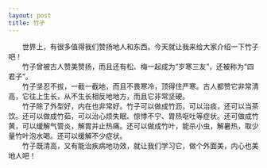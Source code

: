 ```yaml
---
layout: post
title: 竹子
---
```



　　世界上，有很多值得我们赞扬地人和东西。今天就让我来给大家介绍一下竹子吧！  
　　竹子曾被古人赞美赞扬，而且还有松、梅一起成为“岁寒三友”，还被称为“四君子”。  
　　竹子坚忍不拔，一截一截地，而且不畏寒冷，顶得住严寒。古人都赞它非常清高，它往上生长，从不生长相反地地方，而且它非常坚硬。  
　　竹子除了外型好，内在也非常好。竹子可以做成竹沥，可以治痰，还可以当茶饮。还可以做成竹茹，可以治心烦失眠、惊悸不宁、胃热呕吐等症状。还可做成竹黄，可以缓解气管炎，解胃并止热痛。还可以做成竹叶，能杀小虫，解暑热，取少量竹叶泡水喝。还可以缓解不少症状。  
　　竹子既清高，又有能治疾病地功效，就让我们学习它，做个外面美，内心也美地人吧！  
